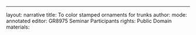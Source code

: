 ---
layout: narrative
title: To color stamped ornaments for trunks
author:
mode: annotated
editor: GR8975 Seminar Participants
rights: Public Domain
materials: 
